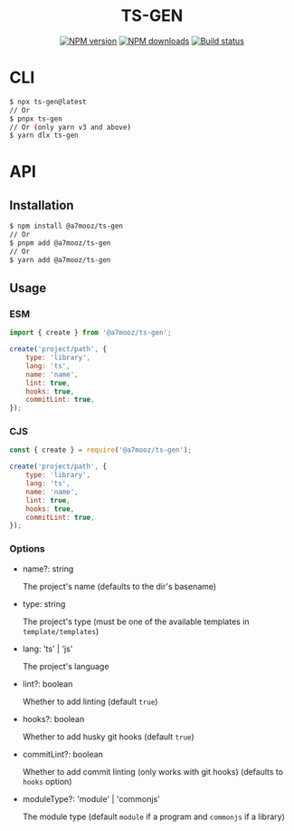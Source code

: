 <h1 align="center"> TS-GEN </h1>

<div>
  <div align="center" class="badge-container">
    <a href="https://www.npmjs.com/package/@a7mooz/ts-gen"
      ><img
        src="https://img.shields.io/npm/v/@a7mooz/ts-gen.svg?maxAge=3600"
        alt="NPM version"
    /></a>
    <a href="https://www.npmjs.com/package/@a7mooz/ts-gen"
      ><img
        src="https://img.shields.io/npm/dt/@a7mooz/ts-gen.svg?maxAge=3600"
        alt="NPM downloads"
    /></a>
    <a href="https://github.com/a7mooz/ts-gen/actions"
      ><img
        src="https://github.com/a7mooz/ts-gen/workflows/Check/badge.svg"
        alt="Build status"
    /></a>
  </div>
</div>

# CLI

```bash
$ npx ts-gen@latest
// Or
$ pnpx ts-gen
// Or (only yarn v3 and above)
$ yarn dlx ts-gen
```

# API

## Installation

```bash
$ npm install @a7mooz/ts-gen
// Or
$ pnpm add @a7mooz/ts-gen
// Or
$ yarn add @a7mooz/ts-gen
```

## Usage

### ESM

```js
import { create } from '@a7mooz/ts-gen';

create('project/path', {
    type: 'library',
    lang: 'ts',
    name: 'name',
    lint: true,
    hooks: true,
    commitLint: true,
});
```

### CJS

```js
const { create } = require('@a7mooz/ts-gen');

create('project/path', {
    type: 'library',
    lang: 'ts',
    name: 'name',
    lint: true,
    hooks: true,
    commitLint: true,
});
```

### Options

-   name?: string

    The project's name (defaults to the dir's basename)

-   type: string

    The project's type (must be one of the available templates in `template/templates`)

-   lang: 'ts' | 'js'

    The project's language

-   lint?: boolean

    Whether to add linting (default `true`)

-   hooks?: boolean

    Whether to add husky git hooks (default `true`)

-   commitLint?: boolean

    Whether to add commit linting (only works with git hooks) (defaults to `hooks` option)

-   moduleType?: 'module' | 'commonjs'

    The module type (default `module` if a program and `commonjs` if a library)
